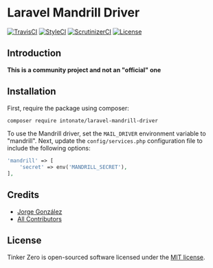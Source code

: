 # Laravel Mandrill Driver

[![TravisCI](https://img.shields.io/travis/intonate/laravel-mandrill-driver/master.svg?style=flat-square)](https://travis-ci.org/intonate/laravel-mandrill-driver)
[![StyleCI](https://github.styleci.io/repos/209204562/shield?branch=master)](https://github.styleci.io/repos/209204562)
[![ScrutinizerCI](https://img.shields.io/scrutinizer/g/intonate/laravel-mandrill-driver.svg?style=flat-square)](https://scrutinizer-ci.com/g/intonate/laravel-mandrill-driver)
[![License](https://img.shields.io/badge/license-MIT-brightgreen.svg?style=flat-square)](https://github.com/intonate/laravel-mandrill-driver/blob/master/LICENSE)

## Introduction

**This is a community project and not an "official" one**

## Installation

First, require the package using composer:

```sh
composer require intonate/laravel-mandrill-driver
```

To use the Mandrill driver, set the `MAIL_DRIVER` environment variable to "mandrill". Next, update the `config/services.php` configuration file to include the following options:

```php
'mandrill' => [
    'secret' => env('MANDRILL_SECRET'),
],
```

## Credits

- [Jorge González](https://github.com/scrubmx)
- [All Contributors](../../contributors)

## License

Tinker Zero is open-sourced software licensed under the [MIT license](LICENSE).
